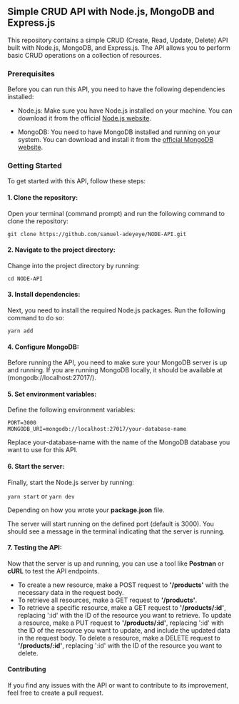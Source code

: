 ## Simple CRUD API with Node.js, MongoDB and Express.js

This repository contains a simple CRUD (Create, Read, Update, Delete) API built with Node.js, MongoDB, and Express.js. The API allows you to perform basic CRUD operations on a collection of resources.

### Prerequisites
Before you can run this API, you need to have the following dependencies installed:

- Node.js: Make sure you have Node.js installed on your machine. You can download it from the official [Node.js website](https://nodejs.org).

- MongoDB: You need to have MongoDB installed and running on your system. You can download and install it from the [official MongoDB website](https://www.mongodb.com/try/download/community).

### Getting Started
To get started with this API, follow these steps:

#### 1. Clone the repository:
Open your terminal (command prompt) and run the following command to clone the repository:

`git clone https://github.com/samuel-adeyeye/NODE-API.git`

#### 2. Navigate to the project directory:
Change into the project directory by running:

`cd NODE-API`

#### 3. Install dependencies:
Next, you need to install the required Node.js packages. Run the following command to do so:

`yarn add`

#### 4. Configure MongoDB:
Before running the API, you need to make sure your MongoDB server is up and running. If you are running MongoDB locally, it should be available at (mongodb://localhost:27017/).

#### 5. Set environment variables:
Define the following environment variables:

```
PORT=3000
MONGODB_URI=mongodb://localhost:27017/your-database-name

```
Replace your-database-name with the name of the MongoDB database you want to use for this API.

#### 6. Start the server:
Finally, start the Node.js server by running:

`yarn start` or `yarn dev`

Depending on how you wrote your **package.json** file.

The server will start running on the defined port (default is 3000). You should see a message in the terminal indicating that the server is running.

#### 7. Testing the API:

Now that the server is up and running, you can use a tool like **Postman** or **cURL** to test the API endpoints.

- To create a new resource, make a POST request to **'/products'** with the necessary data in the request body.
- To retrieve all resources, make a GET request to **'/products'**.
- To retrieve a specific resource, make a GET request to **'/products/:id'**, replacing ':id' with the ID of the resource you want to retrieve.
To update a resource, make a PUT request to **'/products/:id'**, replacing ':id' with the ID of the resource you want to update, and include the updated data in the request body.
To delete a resource, make a DELETE request to **'/products/:id'**, replacing ':id' with the ID of the resource you want to delete.


#### Contributing
If you find any issues with the API or want to contribute to its improvement, feel free to create a pull request.